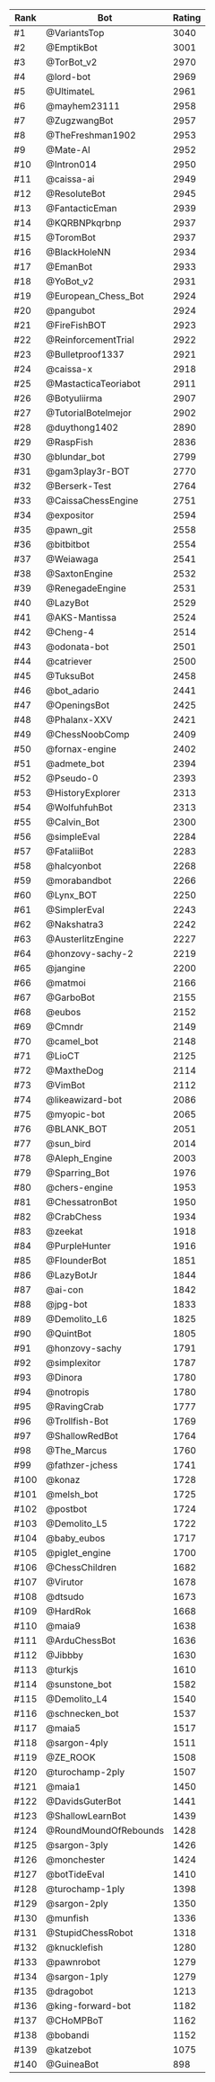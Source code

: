 Rank|Bot|Rating
---|---|---
#1|@VariantsTop|3040
#2|@EmptikBot|3001
#3|@TorBot_v2|2970
#4|@lord-bot|2969
#5|@UltimateL|2961
#6|@mayhem23111|2958
#7|@ZugzwangBot|2957
#8|@TheFreshman1902|2953
#9|@Mate-AI|2952
#10|@Intron014|2950
#11|@caissa-ai|2949
#12|@ResoluteBot|2945
#13|@FantacticEman|2939
#14|@KQRBNPkqrbnp|2937
#15|@ToromBot|2937
#16|@BlackHoleNN|2934
#17|@EmanBot|2933
#18|@YoBot_v2|2931
#19|@European_Chess_Bot|2924
#20|@pangubot|2924
#21|@FireFishBOT|2923
#22|@ReinforcementTrial|2922
#23|@Bulletproof1337|2921
#24|@caissa-x|2918
#25|@MastacticaTeoriabot|2911
#26|@Botyuliirma|2907
#27|@TutorialBotelmejor|2902
#28|@duythong1402|2890
#29|@RaspFish|2836
#30|@blundar_bot|2799
#31|@gam3play3r-BOT|2770
#32|@Berserk-Test|2764
#33|@CaissaChessEngine|2751
#34|@expositor|2594
#35|@pawn_git|2558
#36|@bitbitbot|2554
#37|@Weiawaga|2541
#38|@SaxtonEngine|2532
#39|@RenegadeEngine|2531
#40|@LazyBot|2529
#41|@AKS-Mantissa|2524
#42|@Cheng-4|2514
#43|@odonata-bot|2501
#44|@catriever|2500
#45|@TuksuBot|2458
#46|@bot_adario|2441
#47|@OpeningsBot|2425
#48|@Phalanx-XXV|2421
#49|@ChessNoobComp|2409
#50|@fornax-engine|2402
#51|@admete_bot|2394
#52|@Pseudo-0|2393
#53|@HistoryExplorer|2313
#54|@WolfuhfuhBot|2313
#55|@Calvin_Bot|2300
#56|@simpleEval|2284
#57|@FataliiBot|2283
#58|@halcyonbot|2268
#59|@morabandbot|2266
#60|@Lynx_BOT|2250
#61|@SimplerEval|2243
#62|@Nakshatra3|2242
#63|@AusterlitzEngine|2227
#64|@honzovy-sachy-2|2219
#65|@jangine|2200
#66|@matmoi|2166
#67|@GarboBot|2155
#68|@eubos|2152
#69|@Cmndr|2149
#70|@camel_bot|2148
#71|@LioCT|2125
#72|@MaxtheDog|2114
#73|@VimBot|2112
#74|@likeawizard-bot|2086
#75|@myopic-bot|2065
#76|@BLANK_BOT|2051
#77|@sun_bird|2014
#78|@Aleph_Engine|2003
#79|@Sparring_Bot|1976
#80|@chers-engine|1953
#81|@ChessatronBot|1950
#82|@CrabChess|1934
#83|@zeekat|1918
#84|@PurpleHunter|1916
#85|@FlounderBot|1851
#86|@LazyBotJr|1844
#87|@ai-con|1842
#88|@jpg-bot|1833
#89|@Demolito_L6|1825
#90|@QuintBot|1805
#91|@honzovy-sachy|1791
#92|@simplexitor|1787
#93|@Dinora|1780
#94|@notropis|1780
#95|@RavingCrab|1777
#96|@Trollfish-Bot|1769
#97|@ShallowRedBot|1764
#98|@The_Marcus|1760
#99|@fathzer-jchess|1741
#100|@konaz|1728
#101|@melsh_bot|1725
#102|@postbot|1724
#103|@Demolito_L5|1722
#104|@baby_eubos|1717
#105|@piglet_engine|1700
#106|@ChessChildren|1682
#107|@Virutor|1678
#108|@dtsudo|1673
#109|@HardRok|1668
#110|@maia9|1638
#111|@ArduChessBot|1636
#112|@Jibbby|1630
#113|@turkjs|1610
#114|@sunstone_bot|1582
#115|@Demolito_L4|1540
#116|@schnecken_bot|1537
#117|@maia5|1517
#118|@sargon-4ply|1511
#119|@ZE_ROOK|1508
#120|@turochamp-2ply|1507
#121|@maia1|1450
#122|@DavidsGuterBot|1441
#123|@ShallowLearnBot|1439
#124|@RoundMoundOfRebounds|1428
#125|@sargon-3ply|1426
#126|@monchester|1424
#127|@botTideEval|1410
#128|@turochamp-1ply|1398
#129|@sargon-2ply|1350
#130|@munfish|1336
#131|@StupidChessRobot|1318
#132|@knucklefish|1280
#133|@pawnrobot|1279
#134|@sargon-1ply|1279
#135|@dragobot|1213
#136|@king-forward-bot|1182
#137|@CHoMPBoT|1162
#138|@bobandi|1152
#139|@katzebot|1075
#140|@GuineaBot|898
